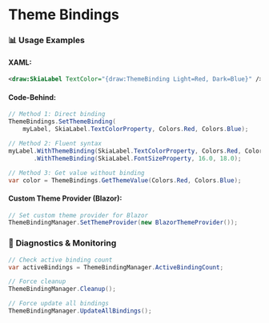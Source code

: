 # Theme Bindings

### 📊 **Usage Examples**

#### XAML:
```xml
<draw:SkiaLabel TextColor="{draw:ThemeBinding Light=Red, Dark=Blue}" />
```

#### Code-Behind:
```csharp
// Method 1: Direct binding
ThemeBindings.SetThemeBinding(
    myLabel, SkiaLabel.TextColorProperty, Colors.Red, Colors.Blue);

// Method 2: Fluent syntax
myLabel.WithThemeBinding(SkiaLabel.TextColorProperty, Colors.Red, Colors.Blue)
       .WithThemeBinding(SkiaLabel.FontSizeProperty, 16.0, 18.0);

// Method 3: Get value without binding
var color = ThemeBindings.GetThemeValue(Colors.Red, Colors.Blue);
```

#### Custom Theme Provider (Blazor):
```csharp
// Set custom theme provider for Blazor
ThemeBindingManager.SetThemeProvider(new BlazorThemeProvider());
```

### 🔧 **Diagnostics & Monitoring**

```csharp
// Check active binding count
var activeBindings = ThemeBindingManager.ActiveBindingCount;

// Force cleanup
ThemeBindingManager.Cleanup();

// Force update all bindings
ThemeBindingManager.UpdateAllBindings();
```


 
 